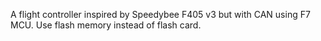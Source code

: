 A flight controller inspired by Speedybee F405 v3 but with CAN using F7 MCU. Use flash memory instead of flash card.
